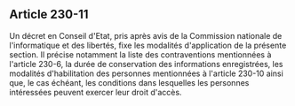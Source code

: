 Article 230-11
----
Un décret en Conseil d'Etat, pris après avis de la Commission nationale de
l'informatique et des libertés, fixe les modalités d'application de la présente
section. Il précise notamment la liste des contraventions mentionnées à
l'article 230-6, la durée de conservation des informations enregistrées, les
modalités d'habilitation des personnes mentionnées à l'article 230-10 ainsi que,
le cas échéant, les conditions dans lesquelles les personnes intéressées peuvent
exercer leur droit d'accès.
